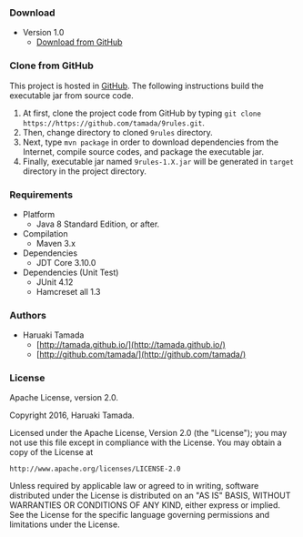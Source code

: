 ### Download

* Version 1.0
     * [Download from GitHub](https://github.com/tamada/9rules/releases)

### Clone from GitHub

This project is hosted in [GitHub](http://github.com/tamada/9rules/).
The following instructions build the executable jar from source code.

1. At first, clone the project code from GitHub by typing ```git clone https://https://github.com/tamada/9rules.git```.
2. Then, change directory to cloned ```9rules``` directory.
3. Next, type ```mvn package``` in order to download dependencies from the Internet, compile source codes, and package the executable jar.
4. Finally, executable jar named ```9rules-1.X.jar``` will be generated in ```target``` directory in the project directory.

### Requirements

* Platform
    * Java 8 Standard Edition, or after.
* Compilation
    * Maven 3.x
* Dependencies
    * JDT Core 3.10.0
* Dependencies (Unit Test)
    * JUnit 4.12
    * Hamcreset all 1.3

### Authors

* Haruaki Tamada
    * [http://tamada.github.io/](http://tamada.github.io/)
    * [http://github.com/tamada/](http://github.com/tamada/)

### License

Apache License, version 2.0.

Copyright 2016, Haruaki Tamada.

Licensed under the Apache License, Version 2.0 (the "License");
you may not use this file except in compliance with the License.
You may obtain a copy of the License at

    http://www.apache.org/licenses/LICENSE-2.0
    
Unless required by applicable law or agreed to in writing, software
distributed under the License is distributed on an "AS IS" BASIS,
WITHOUT WARRANTIES OR CONDITIONS OF ANY KIND, either express or implied.
See the License for the specific language governing permissions and
limitations under the License.

